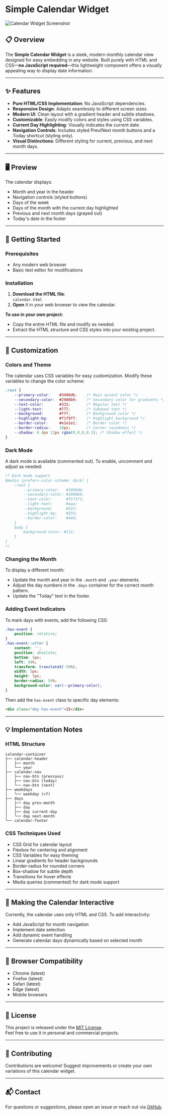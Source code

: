 # Simple Calendar Widget

![Calendar Widget Screenshot](screenshot.png)

## 📋 Overview

The **Simple Calendar Widget** is a sleek, modern monthly calendar view designed for easy embedding in any website. Built purely with HTML and CSS—**no JavaScript required**—this lightweight component offers a visually appealing way to display date information.

---


## ✨ Features

- **Pure HTML/CSS Implementation**: No JavaScript dependencies.
- **Responsive Design**: Adapts seamlessly to different screen sizes.
- **Modern UI**: Clean layout with a gradient header and subtle shadows.
- **Customizable**: Easily modify colors and styles using CSS variables.
- **Current Day Highlighting**: Visually indicates the current date.
- **Navigation Controls**: Includes styled Prev/Next month buttons and a Today shortcut (styling only).
- **Visual Distinctions**: Different styling for current, previous, and next month days.

---

## 🖥️ Preview

The calendar displays:

- Month and year in the header
- Navigation controls (styled buttons)
- Days of the week
- Days of the month with the current day highlighted
- Previous and next month days (grayed out)
- Today's date in the footer

---

## 🚀 Getting Started

### Prerequisites

- Any modern web browser
- Basic text editor for modifications

### Installation

1. **Download the HTML file**:  
   `calendar.html`
2. **Open** it in your web browser to view the calendar.

**To use in your own project:**
- Copy the entire HTML file and modify as needed.
- Extract the HTML structure and CSS styles into your existing project.

---

## 🎨 Customization

### Colors and Theme

The calendar uses CSS variables for easy customization. Modify these variables to change the color scheme:

```css
:root {
    --primary-color:    #3498db;    /* Main accent color */
    --secondary-color:  #2980b9;    /* Secondary color for gradients */
    --text-color:       #333;       /* Regular text */
    --light-text:       #777;       /* Subdued text */
    --background:       #fff;       /* Background color */
    --highlight-bg:     #f1f9ff;    /* Highlight background */
    --border-color:     #e1e1e1;    /* Border color */
    --border-radius:    10px;       /* Corner roundness */
    --shadow: 0 4px 12px rgba(0,0,0,0.1); /* Shadow effect */
}
```

### Dark Mode

A dark mode is available (commented out). To enable, uncomment and adjust as needed:

```css
/* Dark mode support
@media (prefers-color-scheme: dark) {
    :root {
        --primary-color:   #3498db;
        --secondary-color: #2980b9;
        --text-color:      #f1f1f1;
        --light-text:      #aaa;
        --background:      #222;
        --highlight-bg:    #333;
        --border-color:    #444;
    }
    body {
        background-color: #111;
    }
}
*/
```

### Changing the Month

To display a different month:

- Update the month and year in the `.month` and `.year` elements.
- Adjust the day numbers in the `.days` container for the correct month pattern.
- Update the "Today" text in the footer.

### Adding Event Indicators

To mark days with events, add the following CSS:

```css
.has-event {
    position: relative;
}
.has-event::after {
    content: '';
    position: absolute;
    bottom: 5px;
    left: 50%;
    transform: translateX(-50%);
    width: 5px;
    height: 5px;
    border-radius: 50%;
    background-color: var(--primary-color);
}
```

Then add the `has-event` class to specific day elements:

```html
<div class="day has-event">15</div>
```

---

## 💡 Implementation Notes

### HTML Structure

```plaintext
calendar-container
├── calendar-header
│   ├── month
│   └── year
├── calendar-nav
│   ├── nav-btn (previous)
│   ├── nav-btn (today)
│   └── nav-btn (next)
├── weekdays
│   └── weekday (×7)
├── days
│   ├── day prev-month
│   ├── day
│   ├── day current-day
│   └── day next-month
└── calendar-footer
```

### CSS Techniques Used

- CSS Grid for calendar layout
- Flexbox for centering and alignment
- CSS Variables for easy theming
- Linear gradients for header backgrounds
- Border-radius for rounded corners
- Box-shadow for subtle depth
- Transitions for hover effects
- Media queries (commented) for dark mode support

---

## 🔧 Making the Calendar Interactive

Currently, the calendar uses only HTML and CSS. To add interactivity:

- Add JavaScript for month navigation
- Implement date selection
- Add dynamic event handling
- Generate calendar days dynamically based on selected month

---

## 📱 Browser Compatibility

- Chrome (latest)
- Firefox (latest)
- Safari (latest)
- Edge (latest)
- Mobile browsers

---

## 📝 License

This project is released under the [MIT License](LICENSE).  
Feel free to use it in personal and commercial projects.

---

## 🤝 Contributing

Contributions are welcome! Suggest improvements or create your own variations of this calendar widget.

---

## 📬 Contact

For questions or suggestions, please open an issue or reach out via [GitHub](https://github.com/reezmahanan).
